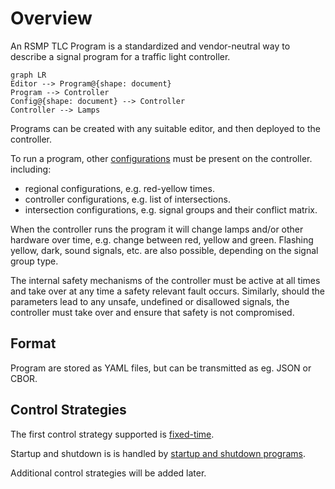 # Overview
An RSMP TLC Program is a standardized and vendor-neutral way to describe a signal program for a traffic light controller.

```mermaid
graph LR
Editor --> Program@{shape: document}
Program --> Controller
Config@{shape: document} --> Controller
Controller --> Lamps
```

Programs can be created with any suitable editor, and then deployed to the controller.

To run a program, other [configurations](configurations.md) must be present on the controller. including:
- regional configurations, e.g. red-yellow times.
- controller configurations, e.g. list of intersections.
- intersection configurations, e.g. signal groups and their conflict matrix.

When the controller runs the program it will change lamps and/or other hardware over time, e.g. change 
between red, yellow and green. Flashing yellow, dark, sound signals, etc. are also possible, depending
on the signal group type.

The internal safety mechanisms of the controller must be active at all times and take over at any time a safety
relevant fault occurs. Similarly, should the parameters lead to any unsafe, undefined or disallowed signals,
the controller must take over and ensure that safety is not compromised.

## Format
Program are stored as YAML files, but can be transmitted as eg. JSON or CBOR.

## Control Strategies
The first control strategy supported is [fixed-time](fixed_time.md).

Startup and shutdown is is handled by [startup and shutdown programs](startup_shutdown.md).

Additional control strategies will be added later.

